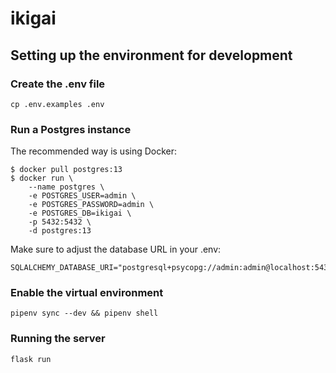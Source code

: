 # ikigai

## Setting up the environment for development

### Create the .env file

```
cp .env.examples .env
```

### Run a Postgres instance

The recommended way is using Docker:

```
$ docker pull postgres:13
$ docker run \
    --name postgres \
    -e POSTGRES_USER=admin \
    -e POSTGRES_PASSWORD=admin \
    -e POSTGRES_DB=ikigai \
    -p 5432:5432 \
    -d postgres:13
```

Make sure to adjust the database URL in your .env:

```
SQLALCHEMY_DATABASE_URI="postgresql+psycopg://admin:admin@localhost:5432/ikigai"
```

### Enable the virtual environment

```
pipenv sync --dev && pipenv shell
```

### Running the server

```
flask run
```
